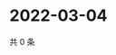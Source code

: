 # 2022-03-04

共 0 条

<!-- BEGIN WEIBO -->
<!-- 最后更新时间 Fri Mar 04 2022 16:17:35 GMT+0800 (China Standard Time) -->

<!-- END WEIBO -->
